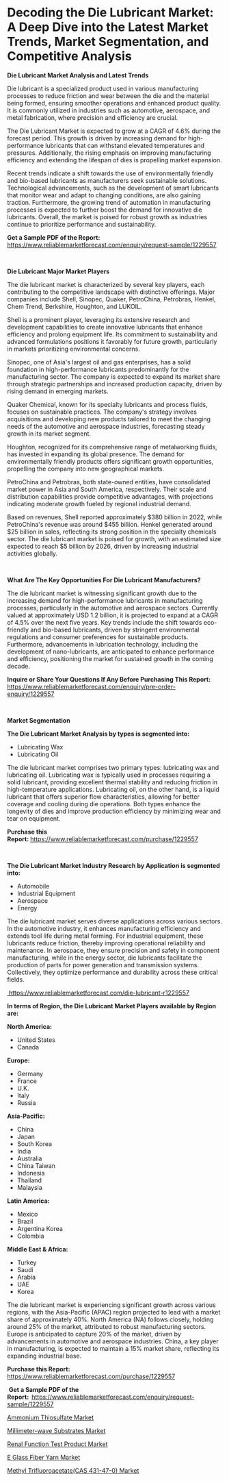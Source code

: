<p><h1>Decoding the Die Lubricant Market: A Deep Dive into the Latest Market Trends, Market Segmentation, and Competitive Analysis</h1></p><p><strong>Die Lubricant Market Analysis and Latest Trends</strong></p>
<p><p>Die lubricant is a specialized product used in various manufacturing processes to reduce friction and wear between the die and the material being formed, ensuring smoother operations and enhanced product quality. It is commonly utilized in industries such as automotive, aerospace, and metal fabrication, where precision and efficiency are crucial.</p><p>The Die Lubricant Market is expected to grow at a CAGR of 4.6% during the forecast period. This growth is driven by increasing demand for high-performance lubricants that can withstand elevated temperatures and pressures. Additionally, the rising emphasis on improving manufacturing efficiency and extending the lifespan of dies is propelling market expansion. </p><p>Recent trends indicate a shift towards the use of environmentally friendly and bio-based lubricants as manufacturers seek sustainable solutions. Technological advancements, such as the development of smart lubricants that monitor wear and adapt to changing conditions, are also gaining traction. Furthermore, the growing trend of automation in manufacturing processes is expected to further boost the demand for innovative die lubricants. Overall, the market is poised for robust growth as industries continue to prioritize performance and sustainability.</p></p>
<p><strong>Get a Sample PDF of the Report:&nbsp;</strong> <a href="https://www.reliablemarketforecast.com/enquiry/request-sample/1229557?utm_campaign=1108&utm_medium=2&utm_source=Github&utm_content=ia&utm_term=10112024&utm_id=die-lubricant">https://www.reliablemarketforecast.com/enquiry/request-sample/1229557</a></p>
<p>&nbsp;</p>
<p><strong>Die Lubricant Major Market Players</strong></p>
<p><p>The die lubricant market is characterized by several key players, each contributing to the competitive landscape with distinctive offerings. Major companies include Shell, Sinopec, Quaker, PetroChina, Petrobras, Henkel, Chem Trend, Berkshire, Houghton, and LUKOIL.</p><p>Shell is a prominent player, leveraging its extensive research and development capabilities to create innovative lubricants that enhance efficiency and prolong equipment life. Its commitment to sustainability and advanced formulations positions it favorably for future growth, particularly in markets prioritizing environmental concerns.</p><p>Sinopec, one of Asia's largest oil and gas enterprises, has a solid foundation in high-performance lubricants predominantly for the manufacturing sector. The company is expected to expand its market share through strategic partnerships and increased production capacity, driven by rising demand in emerging markets.</p><p>Quaker Chemical, known for its specialty lubricants and process fluids, focuses on sustainable practices. The company's strategy involves acquisitions and developing new products tailored to meet the changing needs of the automotive and aerospace industries, forecasting steady growth in its market segment.</p><p>Houghton, recognized for its comprehensive range of metalworking fluids, has invested in expanding its global presence. The demand for environmentally friendly products offers significant growth opportunities, propelling the company into new geographical markets.</p><p>PetroChina and Petrobras, both state-owned entities, have consolidated market power in Asia and South America, respectively. Their scale and distribution capabilities provide competitive advantages, with projections indicating moderate growth fueled by regional industrial demand.</p><p>Based on revenues, Shell reported approximately $380 billion in 2022, while PetroChina's revenue was around $455 billion. Henkel generated around $25 billion in sales, reflecting its strong position in the specialty chemicals sector. The die lubricant market is poised for growth, with an estimated size expected to reach $5 billion by 2026, driven by increasing industrial activities globally.</p></p>
<p>&nbsp;</p>
<p><strong>What Are The Key Opportunities For Die Lubricant Manufacturers?</strong></p>
<p><p>The die lubricant market is witnessing significant growth due to the increasing demand for high-performance lubricants in manufacturing processes, particularly in the automotive and aerospace sectors. Currently valued at approximately USD 1.2 billion, it is projected to expand at a CAGR of 4.5% over the next five years. Key trends include the shift towards eco-friendly and bio-based lubricants, driven by stringent environmental regulations and consumer preferences for sustainable products. Furthermore, advancements in lubrication technology, including the development of nano-lubricants, are anticipated to enhance performance and efficiency, positioning the market for sustained growth in the coming decade.</p></p>
<p><strong>Inquire or Share Your Questions If Any Before Purchasing This Report:</strong> <a href="https://www.reliablemarketforecast.com/enquiry/pre-order-enquiry/1229557?utm_campaign=1108&utm_medium=2&utm_source=Github&utm_content=ia&utm_term=10112024&utm_id=die-lubricant">https://www.reliablemarketforecast.com/enquiry/pre-order-enquiry/1229557</a></p>
<p>&nbsp;</p>
<p><strong>Market Segmentation</strong></p>
<p><strong>The Die Lubricant Market Analysis by types is segmented into:</strong></p>
<p><ul><li>Lubricating Wax</li><li>Lubricating Oil</li></ul></p>
<p><p>The die lubricant market comprises two primary types: lubricating wax and lubricating oil. Lubricating wax is typically used in processes requiring a solid lubricant, providing excellent thermal stability and reducing friction in high-temperature applications. Lubricating oil, on the other hand, is a liquid lubricant that offers superior flow characteristics, allowing for better coverage and cooling during die operations. Both types enhance the longevity of dies and improve production efficiency by minimizing wear and tear on equipment.</p></p>
<p><strong>Purchase this Report:&nbsp;</strong><a href="https://www.reliablemarketforecast.com/purchase/1229557?utm_campaign=1108&utm_medium=2&utm_source=Github&utm_content=ia&utm_term=10112024&utm_id=die-lubricant">https://www.reliablemarketforecast.com/purchase/1229557</a></p>
<p>&nbsp;</p>
<p><strong>The Die Lubricant Market Industry Research by Application is segmented into:</strong></p>
<p><ul><li>Automobile</li><li>Industrial Equipment</li><li>Aerospace</li><li>Energy</li></ul></p>
<p><p>The die lubricant market serves diverse applications across various sectors. In the automotive industry, it enhances manufacturing efficiency and extends tool life during metal forming. For industrial equipment, these lubricants reduce friction, thereby improving operational reliability and maintenance. In aerospace, they ensure precision and safety in component manufacturing, while in the energy sector, die lubricants facilitate the production of parts for power generation and transmission systems. Collectively, they optimize performance and durability across these critical fields.</p></p>
<p><a href="https://www.reliablemarketforecast.com/die-lubricant-r1229557?utm_campaign=1108&utm_medium=2&utm_source=Github&utm_content=ia&utm_term=10112024&utm_id=die-lubricant">&nbsp;https://www.reliablemarketforecast.com/die-lubricant-r1229557</a></p>
<p><strong>In terms of Region, the Die Lubricant Market Players available by Region are:</strong></p>
<p>
    <p> <strong> North America: </strong>
        <ul>
            <li>United States</li>
            <li>Canada</li>
        </ul>
        </p> 
    <p> <strong> Europe: </strong>
        <ul>
            <li>Germany</li>
            <li>France</li>
            <li>U.K.</li>
            <li>Italy</li>
            <li>Russia</li>
        </ul>
        </p> 
    <p> <strong> Asia-Pacific: </strong>
        <ul>
            <li>China</li>
            <li>Japan</li>
            <li>South Korea</li>
            <li>India</li>
            <li>Australia</li>
            <li>China Taiwan</li>
            <li>Indonesia</li>
            <li>Thailand</li>
            <li>Malaysia</li>
        </ul>
        </p> 
    <p> <strong> Latin America: </strong>
        <ul>
            <li>Mexico</li>
            <li>Brazil</li>
            <li>Argentina Korea</li>
            <li>Colombia</li>
        </ul>
        </p> 
    <p> <strong> Middle East & Africa: </strong>
        <ul>
            <li>Turkey</li>
            <li>Saudi</li>
            <li>Arabia</li>
            <li>UAE</li>
            <li>Korea</li>
        </ul>
    </p>
    </p>
<p><p>The die lubricant market is experiencing significant growth across various regions, with the Asia-Pacific (APAC) region projected to lead with a market share of approximately 40%. North America (NA) follows closely, holding around 25% of the market, attributed to robust manufacturing sectors. Europe is anticipated to capture 20% of the market, driven by advancements in automotive and aerospace industries. China, a key player in manufacturing, is expected to maintain a 15% market share, reflecting its expanding industrial base.</p></p>
<p><strong>Purchase this Report: </strong><a href="https://www.reliablemarketforecast.com/purchase/1229557?utm_campaign=1108&utm_medium=2&utm_source=Github&utm_content=ia&utm_term=10112024&utm_id=die-lubricant">https://www.reliablemarketforecast.com/purchase/1229557</a></p>
<p>&nbsp;<strong>Get a Sample PDF of the Report:&nbsp;&nbsp;</strong><a href="https://www.reliablemarketforecast.com/enquiry/request-sample/1229557?utm_campaign=1108&utm_medium=2&utm_source=Github&utm_content=ia&utm_term=10112024&utm_id=die-lubricant">https://www.reliablemarketforecast.com/enquiry/request-sample/1229557</a></p>
<p><strong></strong></p>
<p><p><a href="https://github.com/cecilebbruhter/Market-Research-Report-List-1/blob/main/ammonium-thiosulfate-market.md?utm_campaign=1108&utm_medium=2&utm_source=Github&utm_content=ia&utm_term=10112024&utm_id=die-lubricant">Ammonium Thiosulfate Market</a></p><p><a href="https://www.linkedin.com/pulse/millimeter-wave-substrates-market-matrix-applications-types-zqsne?utm_campaign=1108&utm_medium=2&utm_source=Github&utm_content=ia&utm_term=10112024&utm_id=die-lubricant">Millimeter-wave Substrates Market</a></p><p><a href="https://issuu.com/reportprime-2/docs/renal-function-test-product-market-_f1d1d33b541829?utm_campaign=1108&utm_medium=2&utm_source=Github&utm_content=ia&utm_term=10112024&utm_id=die-lubricant">Renal Function Test Product Market</a></p><p><a href="https://github.com/doyeme32g/Market-Research-Report-List-1/blob/main/e-glass-fiber-yarn-market.md?utm_campaign=1108&utm_medium=2&utm_source=Github&utm_content=ia&utm_term=10112024&utm_id=die-lubricant">E Glass Fiber Yarn Market</a></p><p><a href="https://www.linkedin.com/pulse/top-trends-transforming-methyl-trifluoroacetatecas-431-47-0-sevse?utm_campaign=1108&utm_medium=2&utm_source=Github&utm_content=ia&utm_term=10112024&utm_id=die-lubricant">Methyl Trifluoroacetate(CAS 431-47-0) Market</a></p></p>